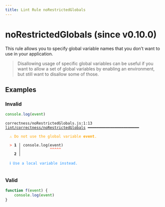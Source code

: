 ```yaml
---
title: Lint Rule noRestrictedGlobals
---
```


# noRestrictedGlobals (since v0.10.0)

This rule allows you to specify global variable names that you don’t want to use in your application.

>Disallowing usage of specific global variables can be useful if you want to allow a set of
global variables by enabling an environment, but still want to disallow some of those.


## Examples

### Invalid

```jsx
console.log(event)
```

<pre class="language-text"><code class="language-text">correctness/noRestrictedGlobals.js:1:13 <a href="https://docs.rome.tools/lint/rules/noRestrictedGlobals">lint/correctness/noRestrictedGlobals</a> ━━━━━━━━━━━━━━━━━━━━━━━

<strong><span style="color: Orange;">  </span></strong><strong><span style="color: Orange;">⚠</span></strong> <span style="color: Orange;">Do not use the global variable </span><span style="color: Orange;"><strong>event</strong></span><span style="color: Orange;">.</span>
  
<strong><span style="color: Tomato;">  </span></strong><strong><span style="color: Tomato;">&gt;</span></strong> <strong>1 │ </strong>console.log(event)
   <strong>   │ </strong>            <strong><span style="color: Tomato;">^</span></strong><strong><span style="color: Tomato;">^</span></strong><strong><span style="color: Tomato;">^</span></strong><strong><span style="color: Tomato;">^</span></strong><strong><span style="color: Tomato;">^</span></strong>
    <strong>2 │ </strong>
  
<strong><span style="color: rgb(38, 148, 255);">  </span></strong><strong><span style="color: rgb(38, 148, 255);">ℹ</span></strong> <span style="color: rgb(38, 148, 255);">Use a local variable instead.</span>
  
</code></pre>

### Valid

```jsx
function f(event) {
    console.log(event)
}
```

